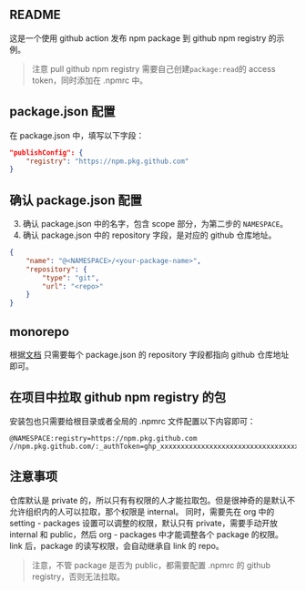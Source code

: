 ## README

这是一个使用 github action 发布 npm package 到 github npm registry 的示例。
> 注意 pull github npm registry 需要自己创建`package:read`的 access token，同时添加在 .npmrc 中。

## package.json 配置

在 package.json 中，填写以下字段：  
```json
"publishConfig": {
    "registry": "https://npm.pkg.github.com"
}
```

## 确认 package.json 配置

3. 确认 package.json 中的名字，包含 scope 部分，为第二步的 `NAMESPACE`。
4. 确认 package.json 中的 repository 字段，是对应的 github 仓库地址。

```json
{
    "name": "@<NAMESPACE>/<your-package-name>",
    "repository": {
        "type": "git",
        "url": "<repo>"
    }
}
```

## monorepo

根据[文档](https://docs.github.com/en/packages/working-with-a-github-packages-registry/working-with-the-npm-registry#authenticating-to-github-packages) 只需要每个 package.json 的 repository 字段都指向 github 仓库地址即可。

## 在项目中拉取 github npm registry 的包

安装包也只需要给根目录或者全局的 .npmrc 文件配置以下内容即可：

```
@NAMESPACE:registry=https://npm.pkg.github.com
//npm.pkg.github.com/:_authToken=ghp_xxxxxxxxxxxxxxxxxxxxxxxxxxxxxxxxxxxxxx
```

## 注意事项 

仓库默认是 private 的，所以只有有权限的人才能拉取包。但是很神奇的是默认不允许组织内的人可以拉取，那个权限是 internal。
同时，需要先在 org 中的 setting - packages 设置可以调整的权限，默认只有 private，需要手动开放 internal 和 public，然后 org - packages 中才能调整各个 package 的权限。
link 后，package 的读写权限，会自动继承自 link 的 repo。

>注意，不管 package 是否为 public，都需要配置 .npmrc 的 github registry，否则无法拉取。